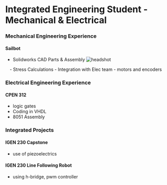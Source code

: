 # Integrated Engineering Student - Mechanical & Electrical

### Mechanical Engineering Experience
#### Sailbot
- Solidworks CAD Parts & Assembly
![headshot](https://github.com/ko-vera/ko-vera.github.io/assets/91451073/49d73ff1-86b1-4bb1-92bf-fed97fb87f4a)
<img src="https://github.com/ko-vera/ko-vera.github.io/assets/91451073/49d73ff1-86b1-4bb1-92bf-fed97fb87f4a" width="10">
- Stress Calculations
- Integration with Elec team - motors and encoders


### Electrical Engineering Experience
#### CPEN 312
- logic gates
- Coding in VHDL 
- 8051 Assembly

  
### Integrated Projects
#### IGEN 230 Capstone
- use of piezoelectrics

  
#### IGEN 230 Line Following Robot
- using h-bridge, pwm controller
